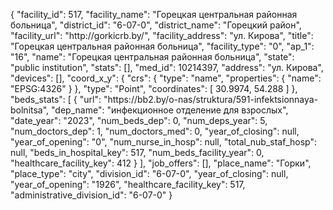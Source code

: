 {
    "facility_id": 517,
    "facility_name": "Горецкая центральная районная больница",
    "district_id": "6-07-0",
    "district_name": "Горецкий район",
    "facility_url": "http:\/\/gorkicrb.by\/",
    "facility_address": "ул. Кирова",
    "title": "Горецкая центральная районная больница",
    "facility_type": "0",
    "ap_1": "16",
    "name": "Горецкая центральная районная больница",
    "state": "public institution",
    "stats": [],
    "med_id": 10214397,
    "address": "ул. Кирова",
    "devices": [],
    "coord_x_y": {
        "crs": {
            "type": "name",
            "properties": {
                "name": "EPSG:4326"
            }
        },
        "type": "Point",
        "coordinates": [
            30.9974,
            54.288
        ]
    },
    "beds_stats": [
        {
            "url": "https:\/\/bb2.by\/o-nas\/struktura\/591-infektsionnaya-bolnitsa",
            "dep_name": "инфекционное отделение для взрослых",
            "date_year": "2023",
            "num_beds_dep": 0,
            "num_deps_year": 5,
            "num_doctors_dep": 1,
            "num_doctors_med": 0,
            "year_of_closing": null,
            "year_of_opening": "0",
            "num_nurse_in_hosp": null,
            "total_nub_staf_hosp": null,
            "beds_in_hospital_key": 517,
            "num_beds_facility_year": 0,
            "healthcare_facility_key": 412
        }
    ],
    "job_offers": [],
    "place_name": "Горки",
    "place_type": "city",
    "division_id": "6-07-0",
    "year_of_closing": null,
    "year_of_opening": "1926",
    "healthcare_facility_key": 517,
    "administrative_division_id": "6-07-0"
}